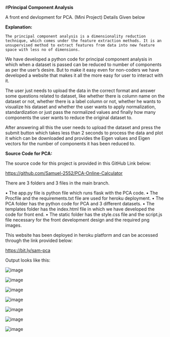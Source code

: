 #**Principal Component Analysis**

A front end devlopment for PCA. (Mini Project) Details Given below

**Explanation:** 

	The principal component analysis is a dimensionality reduction technique, which comes under the feature extraction methods. It is an unsupervised method to extract features from data into new feature space with less no of dimensions. 
  
We have developed a python code for principal component analysis in which when a dataset is passed can be reduced to number of components as per the user’s desire. But to make it easy even for non-coders we have developed a website that makes it all the more easy for user to interact with it. 

The user just needs to upload the data in the correct format and answer some questions related to dataset, like whether there is column name on the dataset or not, whether there is a label column or not, whether he wants to visualize his dataset and whether the user wants to apply normalization, standardization or just pass the normalized values and finally how many components the user wants to reduce the original dataset to.

After answering all this the user needs to upload the dataset and press the submit button which takes less than 2 seconds to process the data and plot it which can be downloaded and provides the Eigen values and Eigen vectors for the number of components it has been reduced to.


**Source Code for PCA:**

The source code for this project is provided in this GitHub Link below:

https://github.com/Samuel-2552/PCA-Online-Calculator 

There are 3 folders and 3 files in the main branch.

•	The app.py file is python file which runs flask with the PCA code.
•	The Procfile and the requirements.txt file are used for heroku deployment.
•	The PCA folder has the python code for PCA and 3 different datasets.
•	The templates folder has the index.html file in which we have developed the code for front end.
•	The static folder has the style.css file and the script.js file necessary for the front development design and the required png images.

This website has been deployed in heroku platform and can be accessed through the link provided below:

https://bit.ly/sam-pca

Output looks like this:

 ![image](https://user-images.githubusercontent.com/104893913/202197897-9fc6f805-a808-4fd3-b681-e0fb388210bf.png)
 

![image](https://user-images.githubusercontent.com/104893913/202197930-ff7cbe96-98db-463f-b442-9b8c612f1921.png)

![image](https://user-images.githubusercontent.com/104893913/202197952-69eae6fa-88a9-4bef-9f23-8307ef1c87dc.png)

![image](https://user-images.githubusercontent.com/104893913/202197992-f105b48e-4daa-417b-b727-151876f85398.png)

![image](https://user-images.githubusercontent.com/104893913/202198039-0054d18a-61b9-49a5-96fb-b2ca8ea95acb.png)

![image](https://user-images.githubusercontent.com/104893913/202198071-c7ded08e-f8ab-4df8-81e8-e8096415e69b.png)

![image](https://user-images.githubusercontent.com/104893913/202198095-27e473bf-93ae-4756-a71d-f6efabc30751.png)
